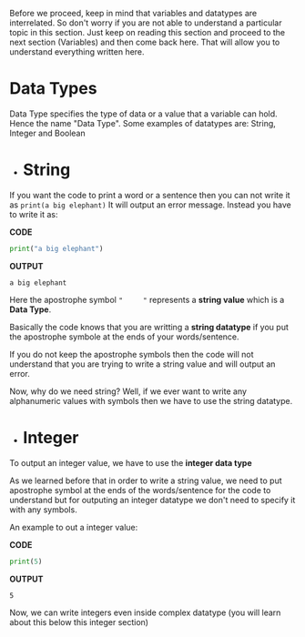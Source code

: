 Before we proceed, keep in mind that variables and datatypes are interrelated. So don't worry if you are not able to understand a particular topic in this section. Just keep on reading this section and proceed to the next section (Variables) and then come back here. That will allow you to understand everything written here.

# Data Types

Data Type specifies the type of data or a value that a variable can hold. Hence the name "Data Type". Some examples of datatypes are: String, Integer and Boolean

- # String

If you want the code to print a word or a sentence then you can not write it as `print(a big elephant)`
It will output an error message. Instead you have to write it as:

**CODE**
```python
print("a big elephant")
```

**OUTPUT**
```
a big elephant
```

Here the apostrophe symbol `"     "` represents a **string value** which is a **Data Type**.

Basically the code knows that you are writting a **string datatype** if you put the apostrophe symbole at the ends of your words/sentence. 

If you do not keep the apostrophe symbols then the code will not understand that you are trying to write a string value and will output an error.

Now, why do we need string? Well, if we ever want to write any alphanumeric values with symbols then we have to use the string datatype.

- # Integer

To output an integer value, we have to use the **integer data type**

As we learned before that in order to write a string value, we need to put apostrophe symbol at the ends of the words/sentence for the code to understand but for outputing an integer datatype we don't need to specify it with any symbols.

An example to out a integer value:

**CODE**
```python
print(5)
```

**OUTPUT**
```
5
```

Now, we can write integers even inside complex datatype (you will learn about this below this integer section)

